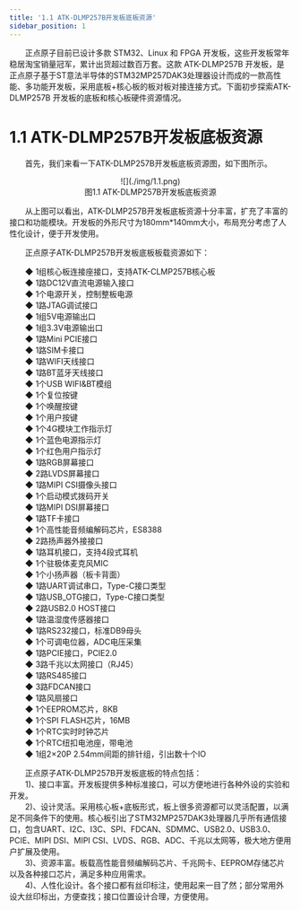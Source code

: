 ```yaml
---
title: '1.1 ATK-DLMP257B开发板底板资源'
sidebar_position: 1
---
```


&emsp;&emsp;正点原子目前已设计多款 STM32、Linux 和 FPGA 开发板，这些开发板常年稳居淘宝销量冠军，累计出货超过数百万套。这款 ATK-DLMP257B 开发板，是正点原子基于ST意法半导体的STM32MP257DAK3处理器设计而成的一款高性能、多功能开发板，采用底板+核心板的板对板对接连接方式。下面初步探索ATK-DLMP257B 开发板的底板和核心板硬件资源情况。

# 1.1 ATK-DLMP257B开发板底板资源

&emsp;&emsp;首先，我们来看一下ATK-DLMP257B开发板底板资源图，如下图所示。

<center>
![](./img/1.1.png)<br />
图1.1 ATK-DLMP257B开发板底板资源
</center>

&emsp;&emsp;从上图可以看出，ATK-DLMP257B开发板底板资源十分丰富，扩充了丰富的接口和功能模块。开发板的外形尺寸为180mm*140mm大小，布局充分考虑了人性化设计，便于开发使用。

&emsp;&emsp;正点原子ATK-DLMP257B开发板底板板载资源如下：

&emsp;&emsp;◆	1组核心板连接座接口，支持ATK-CLMP257B核心板<br />
&emsp;&emsp;◆	1路DC12V直流电源输入接口<br />
&emsp;&emsp;◆	1个电源开关，控制整板电源<br />
&emsp;&emsp;◆	1路JTAG调试接口<br />
&emsp;&emsp;◆	1组5V电源输出口<br />
&emsp;&emsp;◆	1组3.3V电源输出口<br />
&emsp;&emsp;◆	1路Mini PCIE接口<br />
&emsp;&emsp;◆	1路SIM卡接口<br />
&emsp;&emsp;◆	1路WIFI天线接口<br />
&emsp;&emsp;◆	1路BT蓝牙天线接口<br />
&emsp;&emsp;◆	1个USB WIFI&BT模组<br />
&emsp;&emsp;◆	1个复位按键<br />
&emsp;&emsp;◆	1个唤醒按键<br />
&emsp;&emsp;◆	1个用户按键<br />
&emsp;&emsp;◆	1个4G模块工作指示灯<br />
&emsp;&emsp;◆	1个蓝色电源指示灯<br />
&emsp;&emsp;◆	1个红色用户指示灯<br />
&emsp;&emsp;◆	1路RGB屏幕接口<br />
&emsp;&emsp;◆	2路LVDS屏幕接口<br />
&emsp;&emsp;◆	1路MIPI CSI摄像头接口<br />
&emsp;&emsp;◆	1个启动模式拨码开关<br />
&emsp;&emsp;◆	1路MIPI DSI屏幕接口<br />
&emsp;&emsp;◆	1路TF卡接口<br />
&emsp;&emsp;◆	1个高性能音频编解码芯片，ES8388<br />
&emsp;&emsp;◆	2路扬声器外接接口<br />
&emsp;&emsp;◆	1路耳机接口，支持4段式耳机<br />
&emsp;&emsp;◆	1个驻极体麦克风MIC<br />
&emsp;&emsp;◆	1个小扬声器（板卡背面）<br />
&emsp;&emsp;◆	1路UART调试串口，Type-C接口类型<br />
&emsp;&emsp;◆	1路USB_OTG接口，Type-C接口类型<br />
&emsp;&emsp;◆	2路USB2.0 HOST接口<br />
&emsp;&emsp;◆	1路温湿度传感器接口<br />
&emsp;&emsp;◆	1路RS232接口，标准DB9母头<br />
&emsp;&emsp;◆	1个可调电位器，ADC电压采集<br />
&emsp;&emsp;◆	1路PCIE接口，PCIE2.0<br />
&emsp;&emsp;◆	3路千兆以太网接口（RJ45）<br />
&emsp;&emsp;◆	1路RS485接口<br />
&emsp;&emsp;◆	3路FDCAN接口<br />
&emsp;&emsp;◆	1路风扇接口<br />
&emsp;&emsp;◆	1个EEPROM芯片，8KB<br />
&emsp;&emsp;◆	1个SPI FLASH芯片，16MB<br />
&emsp;&emsp;◆	1个RTC实时时钟芯片<br />
&emsp;&emsp;◆	1个RTC纽扣电池座，带电池<br />
&emsp;&emsp;◆	1组2×20P 2.54mm间距的排针组，引出数十个IO


&emsp;&emsp;正点原子ATK-DLMP257B开发板底板的特点包括：<br />
&emsp;&emsp;1)、接口丰富。开发板提供多种标准接口，可以方便地进行各种外设的实验和开发。<br />
&emsp;&emsp;2)、设计灵活。采用核心板+底板形式，板上很多资源都可以灵活配置，以满足不同条件下的使用。核心板引出了STM32MP257DAK3处理器几乎所有通信接口，包含UART、I2C、I3C、SPI、FDCAN、SDMMC、USB2.0、USB3.0、PCIE、MIPI DSI、MIPI CSI、LVDS、RGB、ADC、千兆以太网等，极大地方便用户扩展及使用。 <br />
&emsp;&emsp;3)、资源丰富。板载高性能音频编解码芯片、千兆网卡、EEPROM存储芯片以及各种接口芯片，满足多种应用需求。<br />
&emsp;&emsp;4)、人性化设计。各个接口都有丝印标注，使用起来一目了然；部分常用外设大丝印标出，方便查找；接口位置设计合理，方便使用。 



